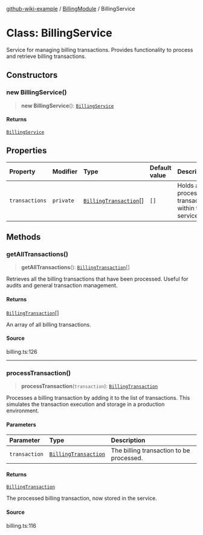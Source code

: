 [github-wiki-example](../wiki/Home) / [BillingModule](../wiki/BillingModule) / BillingService

# Class: BillingService

Service for managing billing transactions.
Provides functionality to process and retrieve billing transactions.

## Constructors

### new BillingService()

> **new BillingService**(): [`BillingService`](../wiki/BillingModule.Class.BillingService)

#### Returns

[`BillingService`](../wiki/BillingModule.Class.BillingService)

## Properties

| Property | Modifier | Type | Default value | Description |
| :------ | :------ | :------ | :------ | :------ |
| `transactions` | `private` | [`BillingTransaction`](../wiki/BillingModule.Interface.BillingTransaction)[] | `[]` | Holds all processed transactions within the service. |

## Methods

### getAllTransactions()

> **getAllTransactions**(): [`BillingTransaction`](../wiki/BillingModule.Interface.BillingTransaction)[]

Retrieves all the billing transactions that have been processed.
Useful for audits and general transaction management.

#### Returns

[`BillingTransaction`](../wiki/BillingModule.Interface.BillingTransaction)[]

An array of all billing transactions.

#### Source

billing.ts:126

***

### processTransaction()

> **processTransaction**(`transaction`): [`BillingTransaction`](../wiki/BillingModule.Interface.BillingTransaction)

Processes a billing transaction by adding it to the list of transactions.
This simulates the transaction execution and storage in a production environment.

#### Parameters

| Parameter | Type | Description |
| :------ | :------ | :------ |
| `transaction` | [`BillingTransaction`](../wiki/BillingModule.Interface.BillingTransaction) | The billing transaction to be processed. |

#### Returns

[`BillingTransaction`](../wiki/BillingModule.Interface.BillingTransaction)

The processed billing transaction, now stored in the service.

#### Source

billing.ts:116
